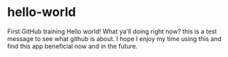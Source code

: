 # hello-world
First GitHub training 
Hello world!
What ya'll doing right now? this is a test message to see what github is about. 
I hope I enjoy my time using this and find this app beneficial now and in the future.
